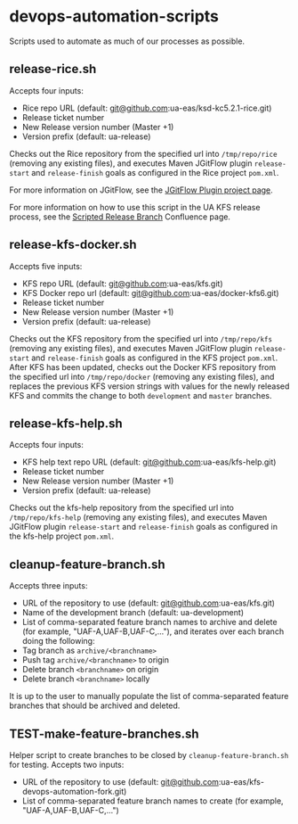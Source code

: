 # devops-automation-scripts
Scripts used to automate as much of our processes as possible.

## release-rice.sh
Accepts four inputs:
* Rice repo URL (default: git@github.com:ua-eas/ksd-kc5.2.1-rice.git)
* Release ticket number
* New Release version number (Master +1)
* Version prefix (default: ua-release)

Checks out the Rice repository from the specified url into `/tmp/repo/rice` (removing any existing files), and executes Maven JGitFlow plugin `release-start` and `release-finish` goals as configured in the Rice project `pom.xml`.

For more information on JGitFlow, see the [JGitFlow Plugin project page][jgitflow-link].

For more information on how to use this script in the UA KFS release process, see the [Scripted Release Branch][scripted-release-branch-link] Confluence page.

## release-kfs-docker.sh
Accepts five inputs:
* KFS repo URL (default: git@github.com:ua-eas/kfs.git)
* KFS Docker repo url (default: git@github.com:ua-eas/docker-kfs6.git)
* Release ticket number
* New Release version number (Master +1)
* Version prefix (default: ua-release)

Checks out the KFS repository from the specified url into `/tmp/repo/kfs` (removing any existing files), and executes Maven JGitFlow plugin `release-start` and `release-finish` goals as configured in the KFS project `pom.xml`.  
After KFS has been updated, checks out the Docker KFS repository from the specified url into `/tmp/repo/docker` (removing any existing files), and replaces the previous KFS version strings with values for the newly released KFS and commits the change to both `development` and `master` branches.

## release-kfs-help.sh
Accepts four inputs:
* KFS help text repo URL (default: git@github.com:ua-eas/kfs-help.git)
* Release ticket number
* New Release version number (Master +1)
* Version prefix (default: ua-release)

Checks out the kfs-help repository from the specified url into `/tmp/repo/kfs-help` (removing any existing files), and executes Maven JGitFlow plugin `release-start` and `release-finish` goals as configured in the kfs-help project `pom.xml`.  

## cleanup-feature-branch.sh
Accepts three inputs:
* URL of the repository to use (default: git@github.com:ua-eas/kfs.git)
* Name of the development branch (default: ua-development)
* List of comma-separated feature branch names to archive and delete (for example, "UAF-A,UAF-B,UAF-C,..."), and iterates over each branch doing the following:
 * Tag branch as `archive/<branchname>`
 * Push tag `archive/<branchname>` to origin
 * Delete branch `<branchname>` on origin
 * Delete branch `<branchname>` locally

It is up to the user to manually populate the list of comma-separated feature branches that should be archived and deleted.

## TEST-make-feature-branches.sh
Helper script to create branches to be closed by `cleanup-feature-branch.sh` for testing.
Accepts two inputs:
* URL of the repository to use (default: git@github.com:ua-eas/kfs-devops-automation-fork.git)
* List of comma-separated feature branch names to create (for example, "UAF-A,UAF-B,UAF-C,...")

[jgitflow-link]: https://bitbucket.org/atlassian/jgit-flow/wiki/Home
[scripted-release-branch-link]: https://confluence.arizona.edu/display/KFS5Up/Scripted+Release+Branch
